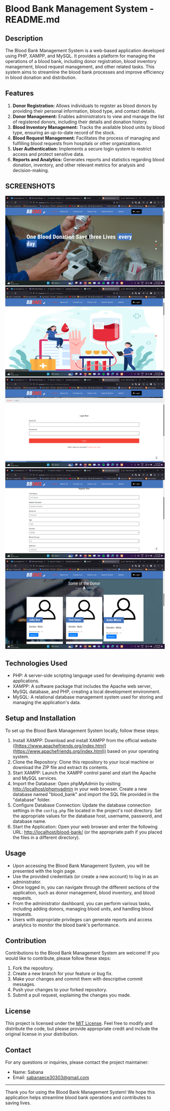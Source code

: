 
# Blood Bank Management System - README.md

## Description

The Blood Bank Management System is a web-based application developed using PHP, XAMPP, and MySQL. It provides a platform for managing the operations of a blood bank, including donor registration, blood inventory management, blood request management, and other related tasks. This system aims to streamline the blood bank processes and improve efficiency in blood donation and distribution.

## Features

1.  **Donor Registration:** Allows individuals to register as blood donors by providing their personal information, blood type, and contact details.
2.  **Donor Management:** Enables administrators to view and manage the list of registered donors, including their details and donation history.
3.  **Blood Inventory Management:** Tracks the available blood units by blood type, ensuring an up-to-date record of the stock.
4.  **Blood Request Management:** Facilitates the process of managing and fulfilling blood requests from hospitals or other organizations.
5.  **User Authentication:** Implements a secure login system to restrict access and protect sensitive data.
6.  **Reports and Analytics:** Generates reports and statistics regarding blood donation, inventory, and other relevant metrics for analysis and decision-making.
## SCREENSHOTS
![enter image description here](https://github.com/20bec4155/20bec4155-1/blob/Version2/SCREENSHOTS/Screenshot%20%28219%29.png?raw=true)![enter image description here](https://github.com/20bec4155/20bec4155-1/blob/Version2/SCREENSHOTS/Screenshot%20%28221%29.png?raw=true)![enter image description here](https://github.com/20bec4155/20bec4155-1/blob/Version2/SCREENSHOTS/Screenshot%20%28225%29.png?raw=true)![enter image description here](https://github.com/20bec4155/20bec4155-1/blob/Version2/SCREENSHOTS/Screenshot%20%28224%29.png?raw=true)![enter image description here](https://github.com/20bec4155/20bec4155-1/blob/Version2/SCREENSHOTS/Screenshot%20%28222%29.png?raw=true)

## Technologies Used

-   PHP: A server-side scripting language used for developing dynamic web applications.
-   XAMPP: A software package that includes the Apache web server, MySQL database, and PHP, creating a local development environment.
-   MySQL: A relational database management system used for storing and managing the application's data.

## Setup and Installation

To set up the Blood Bank Management System locally, follow these steps:

1.  Install XAMPP: Download and install XAMPP from the official website ([https://www.apachefriends.org/index.html](https://www.apachefriends.org/index.html)) based on your operating system.
2.  Clone the Repository: Clone this repository to your local machine or download the ZIP file and extract its contents.
3.  Start XAMPP: Launch the XAMPP control panel and start the Apache and MySQL services.
4.  Import the Database: Open phpMyAdmin by visiting [http://localhost/phpmyadmin](http://localhost/phpmyadmin) in your web browser. Create a new database named "blood_bank" and import the SQL file provided in the "database" folder.
5.  Configure Database Connection: Update the database connection settings in the `config.php` file located in the project's root directory. Set the appropriate values for the database host, username, password, and database name.
6.  Start the Application: Open your web browser and enter the following URL: [http://localhost/blood-bank/](http://localhost/blood-bank/) (or the appropriate path if you placed the files in a different directory).

## Usage

-   Upon accessing the Blood Bank Management System, you will be presented with the login page.
-   Use the provided credentials (or create a new account) to log in as an administrator.
-   Once logged in, you can navigate through the different sections of the application, such as donor management, blood inventory, and blood requests.
-   From the administrator dashboard, you can perform various tasks, including adding donors, managing blood units, and handling blood requests.
-   Users with appropriate privileges can generate reports and access analytics to monitor the blood bank's performance.

## Contribution

Contributions to the Blood Bank Management System are welcome! If you would like to contribute, please follow these steps:

1.  Fork the repository.
2.  Create a new branch for your feature or bug fix.
3.  Make your changes and commit them with descriptive commit messages.
4.  Push your changes to your forked repository.
5.  Submit a pull request, explaining the changes you made.

## License

This project is licensed under the [MIT License](https://chat.openai.com/LICENSE). Feel free to modify and distribute the code, but please provide appropriate credit and include the original license in your distribution.

## Contact

For any questions or inquiries, please contact the project maintainer:

-   Name: Sabana
-   Email: [sabanaece30303@gmail.com](mailto:sabanaece30303@gmail.com)

----------

Thank you for using the Blood Bank Management System! We hope this application helps streamline blood bank operations and contributes to saving lives.

```
